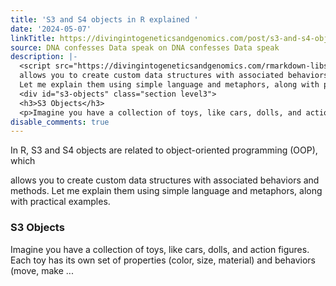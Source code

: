 ```yaml
---
title: 'S3 and S4 objects in R explained '
date: '2024-05-07'
linkTitle: https://divingintogeneticsandgenomics.com/post/s3-and-s4-objects-in-r-explained/
source: DNA confesses Data speak on DNA confesses Data speak
description: |-
  <script src="https://divingintogeneticsandgenomics.com/rmarkdown-libs/header-attrs/header-attrs.js"></script> <p>In R, S3 and S4 objects are related to object-oriented programming (OOP), which
  allows you to create custom data structures with associated behaviors and methods.
  Let me explain them using simple language and metaphors, along with practical examples.</p>
  <div id="s3-objects" class="section level3">
  <h3>S3 Objects</h3>
  <p>Imagine you have a collection of toys, like cars, dolls, and action figures. Each toy has its own set of properties (color, size, material) and behaviors (move, make ...
disable_comments: true
---
```

<script src="https://divingintogeneticsandgenomics.com/rmarkdown-libs/header-attrs/header-attrs.js"></script> <p>In R, S3 and S4 objects are related to object-oriented programming (OOP), which
allows you to create custom data structures with associated behaviors and methods.
Let me explain them using simple language and metaphors, along with practical examples.</p>
<div id="s3-objects" class="section level3">
<h3>S3 Objects</h3>
<p>Imagine you have a collection of toys, like cars, dolls, and action figures. Each toy has its own set of properties (color, size, material) and behaviors (move, make ...